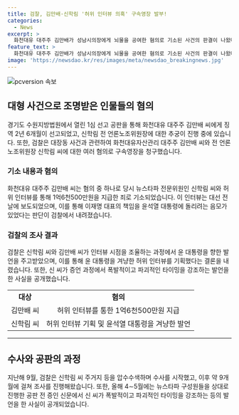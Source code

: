 ```yaml
---
title: 검찰, 김만배·신학림 '허위 인터뷰 의혹' 구속영장 발부!
categories:
  - News
excerpt: >
  화천대유 대주주 김만배가 성남시의장에게 뇌물을 공여한 혐의로 기소된 사건의 판결이 나왔다. 또한, 윤석열 대통령과 부산저축은행 사건 수사 무마 의혹과 관련하여 신학림 전 언론노조위원장에 대한 수사도 진행 중이다. 검찰은 김 씨와 신 씨에 대해 다양한 혐의로 구속영장을 청구하고, 이들이 허위 인터뷰를 계획한 것으로 추정되며, 이에 대한 자세한 내용이 공개되었다. 이들의 행위는 이재명 대표와 윤 대통령 간의 관련도 의심을 불러일으켰다.
feature_text: >
  화천대유 대주주 김만배가 성남시의장에게 뇌물을 공여한 혐의로 기소된 사건의 판결이 나왔다. 또한, 윤석열 대통령과 부산저축은행 사건 수사 무마 의혹과 관련하여 신학림 전 언론노조위원장에 대한 수사도 진행 중이다. 검찰은 김 씨와 신 씨에 대해 다양한 혐의로 구속영장을 청구하고, 이들이 허위 인터뷰를 계획한 것으로 추정되며, 이에 대한 자세한 내용이 공개되었다. 이들의 행위는 이재명 대표와 윤 대통령 간의 관련도 의심을 불러일으켰다.
image: 'https://newsdao.kr/res/images/meta/newsdao_breakingnews.jpg'
---
```


<p><img src="https://newsdao.kr/res/images/meta/newsdao_breakingnews.jpg" alt="pcversion 속보" /></p>

<h2 data-ke-size="size26">대형 사건으로 조명받은 인물들의 혐의</h2>

<p data-ke-size="size16">경기도 수원지방법원에서 열린 1심 선고 공판을 통해 화천대유 대주주 김만배 씨에게 징역 2년 6개월이 선고되었고, 신학림 전 언론노조위원장에 대한 추궁이 진행 중에 있습니다. 또한, 검찰은 대장동 사건과 관련하여 화천대유자산관리 대주주 김만배 씨와 전 언론노조위원장 신학림 씨에 대한 여러 혐의로 구속영장을 청구했습니다.</p>

<h3 data-ke-size="size24"><b>기소 내용과 혐의</b></h3>

<p data-ke-size="size16">화천대유 대주주 김만배 씨는 혐의 중 하나로 당시 뉴스타파 전문위원인 신학림 씨와 허위 인터뷰를 통해 1억6천500만원을 지급한 죄로 기소되었습니다. 이 인터뷰는 대선 전날에 보도되었으며, 이를 통해 이재명 대표의 책임을 윤석열 대통령에 돌리려는 음모가 있었다는 판단이 검찰에서 내려졌습니다.</p>

<h3 data-ke-size="size24"><b>검찰의 조사 결과</b></h3>

<p data-ke-size="size16">검찰은 신학림 씨와 김만배 씨가 인터뷰 시점을 조율하는 과정에서 윤 대통령을 향한 발언을 주고받았으며, 이를 통해 윤 대통령을 겨냥한 허위 인터뷰를 기획했다는 결론을 내렸습니다. 또한, 신 씨가 증언 과정에서 폭발적이고 파괴적인 타이밍을 강조하는 발언을 한 사실을 공개했습니다.</p>

<table>
   <tr>
      <td style="text-align: center; height: 17px;"><b>대상</b></td>
      <td style="text-align: center; height: 17px;"><b>혐의</b></td>
   </tr>
   <tr>
      <td style="text-align: center; height: 17px;">김만배 씨</td>
      <td style="text-align: center; height: 17px;">허위 인터뷰를 통한 1억6천500만원 지급</td>
   </tr>
   <tr>
      <td style="text-align: center; height: 17px;">신학림 씨</td>
      <td style="text-align: center; height: 17px;">허위 인터뷰 기획 및 윤석열 대통령을 겨냥한 발언</td>
   </tr>
</table>

<hr>

<h2 data-ke-size="size26">수사와 공판의 과정</h2>

<p data-ke-size="size16">지난해 9월, 검찰은 신학림 씨 주거지 등을 압수수색하며 수사를 시작했고, 이후 약 9개월에 걸쳐 조사를 진행해왔습니다. 또한, 올해 4∼5월에는 뉴스타파 구성원들을 상대로 진행한 공판 전 증인 신문에서 신 씨가 폭발적이고 파괴적인 타이밍을 강조하는 등의 발언을 한 사실이 공개되었습니다.</p>

